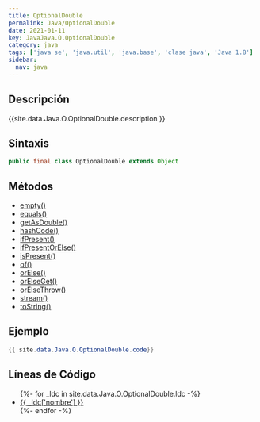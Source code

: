 ```yaml
---
title: OptionalDouble
permalink: Java/OptionalDouble
date: 2021-01-11
key: JavaJava.O.OptionalDouble
category: java
tags: ['java se', 'java.util', 'java.base', 'clase java', 'Java 1.8']
sidebar: 
  nav: java
---
```


## Descripción
{{site.data.Java.O.OptionalDouble.description }}

## Sintaxis
~~~java
public final class OptionalDouble extends Object
~~~

## Métodos
* [empty()](/Java/OptionalDouble/empty)
* [equals()](/Java/OptionalDouble/equals)
* [getAsDouble()](/Java/OptionalDouble/getAsDouble)
* [hashCode()](/Java/OptionalDouble/hashCode)
* [ifPresent()](/Java/OptionalDouble/ifPresent)
* [ifPresentOrElse()](/Java/OptionalDouble/ifPresentOrElse)
* [isPresent()](/Java/OptionalDouble/isPresent)
* [of()](/Java/OptionalDouble/of)
* [orElse()](/Java/OptionalDouble/orElse)
* [orElseGet()](/Java/OptionalDouble/orElseGet)
* [orElseThrow()](/Java/OptionalDouble/orElseThrow)
* [stream()](/Java/OptionalDouble/stream)
* [toString()](/Java/OptionalDouble/toString)

## Ejemplo
~~~java
{{ site.data.Java.O.OptionalDouble.code}}
~~~

## Líneas de Código
<ul>
{%- for _ldc in site.data.Java.O.OptionalDouble.ldc -%}
   <li>
       <a href="{{_ldc['url'] }}">{{ _ldc['nombre'] }}</a>
   </li>
{%- endfor -%}
</ul>

